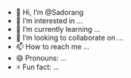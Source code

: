 - 👋 Hi, I’m @Sadorang
- 👀 I’m interested in ...
- 🌱 I’m currently learning ...
- 💞️ I’m looking to collaborate on ...
- 📫 How to reach me ...
- 😄 Pronouns: ...
- ⚡ Fun fact: ...

<!---
Sadorang/Sadorang is a ✨ special ✨ repository because its `README.md` (this file) appears on your GitHub profile.
You can click the Preview link to take a look at your changes.
--->
